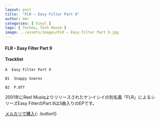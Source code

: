 ```yaml
---
layout: post
title:  "FLR – Easy Filter Part 9"
author: mmr
categories: [ Vinyl ]
tags: [ Techno, Tech House ]
image: ../assets/images/FLR – Easy Filter Part 9.jpg
---
```


#### FLR – Easy Filter Part 9

#### Tracklist
```md
A  Easy Filter Part 9

B1  Snappy Snares

B2  P.Off
```

2001年にReel Musiqよりリリースされたケンイシイの別名義「FLR」によるシリーズEasy FilterのPart.9は3曲入りのEPです。



[メルカリで購入](https://jp.mercari.com/item/m49758319217){: .button1}

